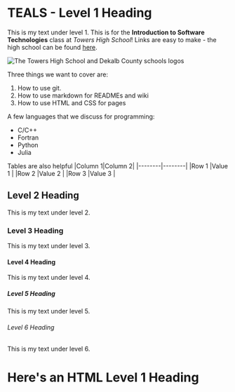 # TEALS - Level 1 Heading

This is my text under level 1. This is for the **Introduction to Software Technologies** class at *Towers High School*! Links are easy to make - the high school can be found [here](https://www.towershs.dekalb.k12.ga.us/).

![The Towers High School and Dekalb County schools logos](https://www.towershs.dekalb.k12.ga.us/sysimages/logo.png)

Three things we want to cover are:
1. How to use git.
2. How to use markdown for READMEs and wiki
3. How to use HTML and CSS for pages

A few languages that we discuss for programming:
- C/C++
- Fortran
- Python
- Julia

Tables are also helpful
|Column 1|Column 2|
|--------|--------|
|Row 1   |Value 1 |
|Row 2   |Value 2 |
|Row 3   |Value 3 |

## Level 2 Heading

This is my text under level 2.

### Level 3 Heading

This is my text under level 3.

#### Level 4 Heading

This is my text under level 4.

##### Level 5 Heading

This is my text under level 5.

###### Level 6 Heading

This is my text under level 6.

<H1>Here's an HTML Level 1 Heading</H1>
